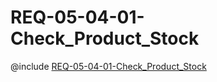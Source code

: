 <!--
    ATTENTION: This file was generated via gradle!
               Do NOT manually edit this file! Any such changes will be overwritten!
-->

# REQ-05-04-01-Check_Product_Stock

@include [REQ-05-04-01-Check_Product_Stock](REQ-05-04-01-Check_Product_Stock.md)
